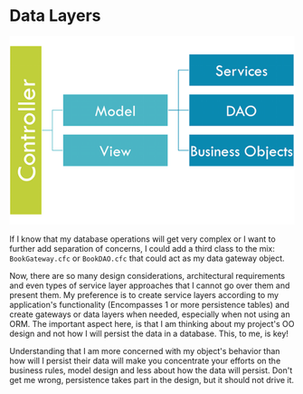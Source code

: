 # Data Layers

![](../../images/MVC+objects.png)

If I know that my database operations will get very complex or I want to further add separation of concerns, I could add a third class to the mix: `BookGateway.cfc` or `BookDAO.cfc` that could act as my data gateway object. 

Now, there are so many design considerations, architectural requirements and even types of service layer approaches that I cannot go over them and present them. My preference is to create service layers according to my application's functionality (Encompasses 1 or more persistence tables) and create gateways or data layers when needed, especially when not using an ORM. The important aspect here, is that I am thinking about my project's OO design and not how I will persist the data in a database. This, to me, is key! 

Understanding that I am more concerned with my object's behavior than how will I persist their data will make you concentrate your efforts on the business rules, model design and less about how the data will persist. Don't get me wrong, persistence takes part in the design, but it should not drive it.